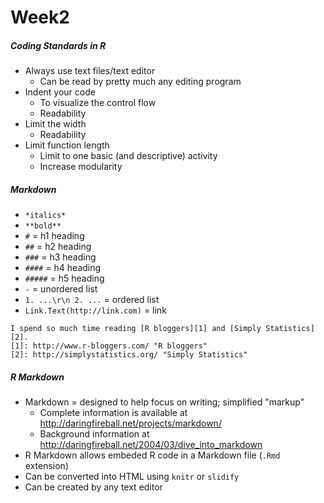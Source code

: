 # Week2

##### Coding Standards in R
* Always use text files/text editor
  * Can be read by pretty much any editing program
* Indent your code
  * To visualize the control flow
  * Readability
* Limit the width
  * Readability
* Limit function length
  * Limit to one basic (and descriptive) activity
  * Increase modularity

##### Markdown
* `*italics*`
* `**bold**`
* `#` = h1 heading
* `##` = h2 heading
* `###` = h3 heading
* `####` = h4 heading
* `#####` = h5 heading
* `-` = unordered list
* `1. ...\r\n 2. ...` = ordered list
* `Link.Text(http://link.com)` = link
```
I spend so much time reading [R bloggers][1] and [Simply Statistics][2].
[1]: http://www.r-bloggers.com/ "R bloggers"
[2]: http://simplystatistics.org/ "Simply Statistics"
```

##### R Markdown
* Markdown = designed to help focus on writing; simplified "markup"
  * Complete information is available at http://daringfireball.net/projects/markdown/
  * Background information at http://daringfireball.net/2004/03/dive_into_markdown
* R Markdown allows embeded R code in a Markdown file (`.Rmd` extension)
 * Can be converted into HTML using `knitr` or `slidify`
 * Can be created by any text editor
